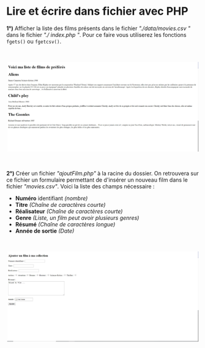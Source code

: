 # Lire et écrire dans fichier avec PHP

**1°)** Afficher la liste des films présents dans le fichier  *"./data/movies.csv "* dans le fichier *"./ index.php "*. Pour ce faire vous utiliserez les fonctions `fgets()` ou `fgetcsv()`.

<br>
<p align="center">
    <img width="500" src="assets/demo/index.jpg">
</p>
<br>

**2°)** Créer un fichier *"ajoutFilm.php"* à la racine du dossier. On retrouvera sur ce fichier un formulaire permettant de d'insérer un nouveau film dans le fichier *"movies.csv"*. Voici la liste des champs nécessaire :

- **Numéro** identifiant *(nombre)*
- **Titre** *(Chaîne de caractères courte)*
- **Réalisateur** *(Chaîne de caractères courte)*
- **Genre** *(Liste, un film peut avoir plusieurs genres)*
- **Résumé** *(Chaîne de caractères longue)*
- **Année de sortie** *(Date)* 

<br>
<p align="center">
    <img width="500" src="assets/demo/addMovie.jpg">
</p>
<br>